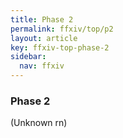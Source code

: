 ```yaml
---
title: Phase 2
permalink: ffxiv/top/p2
layout: article
key: ffxiv-top-phase-2
sidebar:
  nav: ffxiv
---
```

### Phase 2
(Unknown rn)